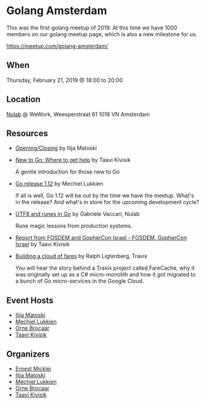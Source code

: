 Golang Amsterdam
================

This was the first golang meetup of 2019. At this time we have 1000 members on our golang meetup page, which is also a new milestone for us.

https://meetup.com/golang-amsterdam/

When
----
Thursday, February 21, 2019 @ 18:00 to 20:00

Location
--------
[Nulab](https://nulab.com) @ 
WeWork,
Weesperstraat 61
1018 VN Amsterdam

Resources
---------
* [Opening/Closing](Opening,Closing%20-%20Ilija%20Matoski.pdf) by Ilija Matoski

* [New to Go: Where to get help](Where%20to%20Get%20Golang%20Help%20-%20Taavi%20Kivisik.pdf) by Taavi Kivisik
  
  A gentle introduction for those new to Go
  
* [Go release 1.12](Go%20release%201.12%20-%20Mechiel%20Lukkien.pdf) by Mechiel Lukkien

  If all is well, Go 1.12 will be out by the time we have the meetup. What's in the release? And what's in store for the upcoming development cycle?

* [UTF8 and runes in Go](Rune%20Magic%20in%20Go%20-%20Gabriele%20Vaccari.pdf) by Gabriele Vaccari, Nulab

  Rune magic lessons from production systems.

* [Report from FOSDEM and GopherCon Israel - FOSDEM, GopherCon Israel](Report%20from%20FOSDEM%20and%20GopherCon%20Israel%20-%20Taavi%20Kivisik.pdf) by Taavi Kivisik

* [Building a cloud of fares]() by Ralph Ligtenberg, Travix

  You will hear the story behind a Travix project called FareCache, why it was originally set up as a C# micro-monolith and how it got migrated to a bunch of Go micro-services in the Google Cloud.

Event Hosts 
------------
* [Ilija Matoski](https://github.com/ilijamt)
* [Mechiel Lukkien](https://github.com/mjl-)
* [Orne Brocaar](https://github.com/brocaar)
* [Taavi Kivisik](https://github.com/tkivisik)

Organizers
----------
* [Ernest Micklei](https://github.com/emicklei)
* [Ilija Matoski](https://github.com/ilijamt)
* [Mechiel Lukkien](https://github.com/mjl-)
* [Orne Brocaar](https://github.com/brocaar)
* [Taavi Kivisik](https://github.com/tkivisik)


